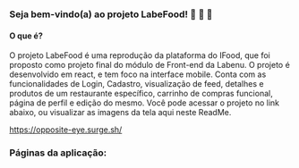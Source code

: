 ### Seja bem-vindo(a) ao projeto LabeFood! :shaved_ice: 	:cup_with_straw: :hamburger:

#### O que é?
O projeto LabeFood é uma reprodução da plataforma do IFood, que foi proposto como projeto final do módulo de Front-end da Labenu. O projeto é desenvolvido em react, e tem foco na interface mobile. Conta com as funcionalidades de Login, Cadastro, visualização de feed, detalhes e produtos de um restaurante específico, carrinho de compras funcional, página de perfil e edição do mesmo. Você pode acessar o projeto no link abaixo, ou visualizar as imagens da tela aqui neste ReadMe.

https://opposite-eye.surge.sh/

### Páginas da aplicação:


